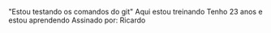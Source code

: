 "Estou testando os comandos do git"
Aqui estou treinando
Tenho 23 anos e estou aprendendo
Assinado por: Ricardo